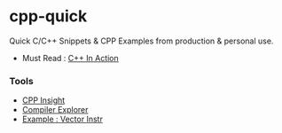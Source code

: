 # cpp-quick

Quick C/C++ Snippets &amp; CPP Examples from production & personal use.

- Must Read : [C++ In Action](https://www.amazon.in/C-Action-Industrial-Strength-Programming-Techniques/dp/0201699486)

### Tools 

- [CPP Insight](https://cppinsights.io/)
- [Compiler Explorer](https://godbolt.org/)
- [Example : Vector Instr](https://github.com/vectorclass)
